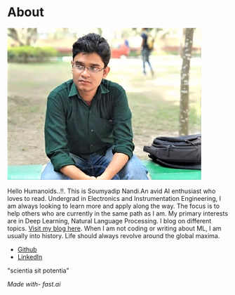 # About

![Github Image](images/github%20(3).png)

Hello Humanoids..!!. This is Soumyadip Nandi.An avid AI enthusiast who loves to read. Undergrad in Electronics and Instrumentation Engineering, I am always looking to learn more and apply along the way. The focus is to help others who are currently in the same path as I am. My primary interests are in Deep Learning, Natural Language Processing. I blog on different topics. [Visit my blog here](https://aiactivated.blogspot.com/).  When I am not coding or writing about ML, I am usually into history. Life should always revolve around the global maxima.

- [Github](https://github.com/soumyadip1995)
- [LinkedIn](https://www.linkedin.com/in/soumyadip-nandi-501272ba)

"scientia sit potentia"

*Made with- fast.ai*
